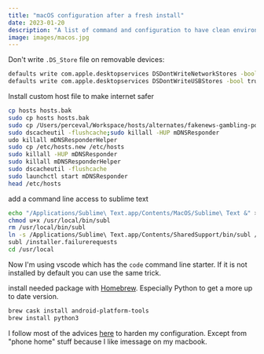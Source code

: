 ```yaml
---
title: "macOS configuration after a fresh install"
date: 2023-01-20
description: "A list of command and configuration to have clean environment under macOS"
image: images/macos.jpg
---
```


Don't write `.DS_Store` file on removable devices: 
```bash
defaults write com.apple.desktopservices DSDontWriteNetworkStores -bool true\
defaults write com.apple.desktopservices DSDontWriteUSBStores -bool true\
```

Install custom host file to make internet safer
```bash
cp hosts hosts.bak
sudo cp hosts hosts.bak
sudo cp /Users/perceval/Workspace/hosts/alternates/fakenews-gambling-porn/hosts /etc/hosts
sudo dscacheutil -flushcache;sudo killall -HUP mDNSResponder
udo killall mDNSResponderHelper
sudo cp /etc/hosts.new /etc/hosts
sudo killall -HUP mDNSResponder
sudo killall mDNSResponderHelper
sudo dscacheutil -flushcache
sudo launchctl start mDNSResponder
head /etc/hosts
```

add a command line access to sublime text
```bash
echo "/Applications/Sublime\ Text.app/Contents/MacOS/Sublime\ Text &" > /usr/local/bin/subl
chmod u+x /usr/local/bin/subl
rm /usr/local/bin/subl
ln -s /Applications/Sublime\ Text.app/Contents/SharedSupport/bin/subl /usr/local/bin/subl
subl /installer.failurerequests
cd /usr/local
```
Now I'm using vscode which has the `code` command line starter. If it is not installed by default you can use the same trick.

install needed package with [Homebrew](https://brew.sh/). Especially Python to get a more up to date version.
```bash
brew cask install android-platform-tools
brew install python3
```

I follow most of the advices [here](https://github.com/drduh/macOS-Security-and-Privacy-Guide) to harden my configuration. Except from "phone home" stuff because I like imessage on my macbook.

